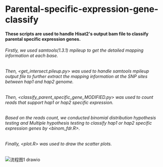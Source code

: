 # Parental-specific-expression-gene-classify

#### These scripts are used to handle Hisat2's output bam file to classify parental specific expression genes.
###### Firstly, we used samtools(1.3.1) mpileup to get the detailed mapping information at each base.
###### Then, <get_intersect.pileup.py> was used to handle samtools mpileup output file to further extract the mapping information at the SNP sites between hap1 and hap2 genome.
###### Then, <classify_parent_specific_gene_MODIFIED.py> was used to count reads that support hap1 or hap2 specific expression.
###### Based on the reads count, we conducted binomial distribution hypothesis testing and Multiple hypothesis testing to classify hap1 or hap2 specific expression genes by <binom_fdr.R>.
###### Finally, <plot.R> was used to draw the scatter plots.

![流程图1 drawio](https://user-images.githubusercontent.com/115337217/212926971-0587592c-8395-40f1-9ab9-4e5c7af23972.png)
